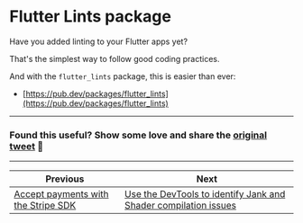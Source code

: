 # Flutter Lints package

Have you added linting to your Flutter apps yet?

That's the simplest way to follow good coding practices.

And with the `flutter_lints` package, this is easier than ever:

- [https://pub.dev/packages/flutter_lints](https://pub.dev/packages/flutter_lints)

---

### Found this useful? Show some love and share the [original tweet](https://twitter.com/biz84/status/1436011664747503616) 🙏

---

| Previous | Next |
| -------- | ---- |
| [Accept payments with the Stripe SDK](../0003-accept-payments-with-the-stripe-sdk/index.md) | [Use the DevTools to identify Jank and Shader compilation issues](../0005-use-the-devtools-to-identify-jank-and-shader-compilation-issues/index.md) |

<!-- TWITTER|https://twitter.com/biz84/status/1436011664747503616 -->
